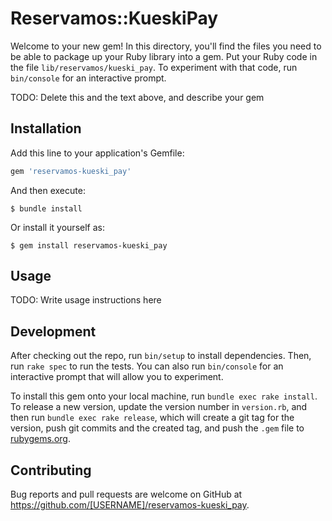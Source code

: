 # Reservamos::KueskiPay

Welcome to your new gem! In this directory, you'll find the files you need to be able to package up your Ruby library into a gem. Put your Ruby code in the file `lib/reservamos/kueski_pay`. To experiment with that code, run `bin/console` for an interactive prompt.

TODO: Delete this and the text above, and describe your gem

## Installation

Add this line to your application's Gemfile:

```ruby
gem 'reservamos-kueski_pay'
```

And then execute:

    $ bundle install

Or install it yourself as:

    $ gem install reservamos-kueski_pay

## Usage

TODO: Write usage instructions here

## Development

After checking out the repo, run `bin/setup` to install dependencies. Then, run `rake spec` to run the tests. You can also run `bin/console` for an interactive prompt that will allow you to experiment.

To install this gem onto your local machine, run `bundle exec rake install`. To release a new version, update the version number in `version.rb`, and then run `bundle exec rake release`, which will create a git tag for the version, push git commits and the created tag, and push the `.gem` file to [rubygems.org](https://rubygems.org).

## Contributing

Bug reports and pull requests are welcome on GitHub at https://github.com/[USERNAME]/reservamos-kueski_pay.
